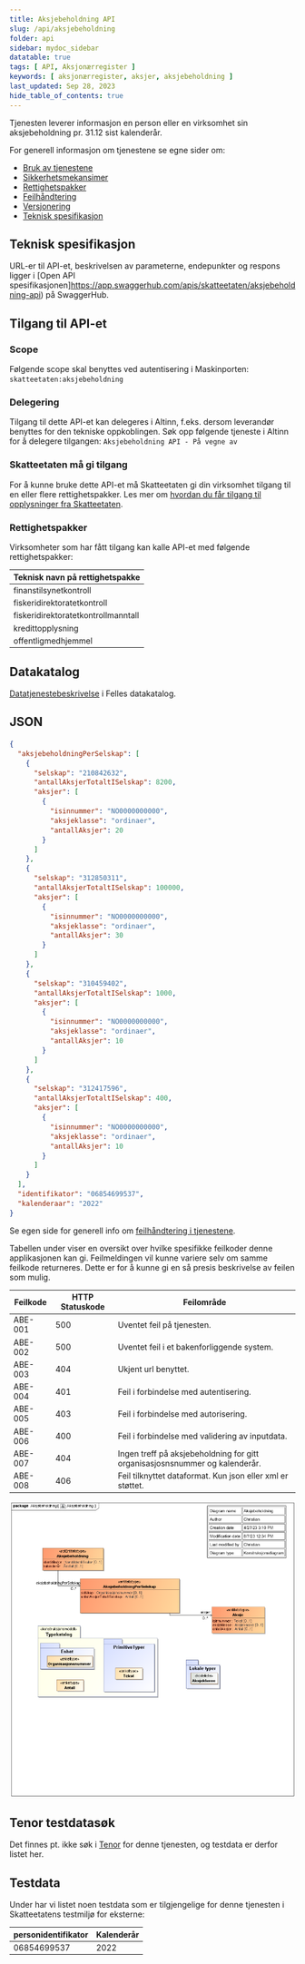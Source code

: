 ```yaml
---
title: Aksjebeholdning API
slug: /api/aksjebeholdning
folder: api
sidebar: mydoc_sidebar
datatable: true
tags: [ API, Aksjonærregister ]
keywords: [ aksjonærregister, aksjer, aksjebeholdning ]
last_updated: Sep 28, 2023
hide_table_of_contents: true
---
```


<Summary>Tjenesten leverer informasjon en person eller en virksomhet sin aksjebeholdning pr. 31.12 sist kalenderår.</Summary>

<Tabs underline={true}>
<TabItem headerText="Om tjenesten" itemKey="itemKey-1" default>

For generell informasjon om tjenestene se egne sider om:

* [Bruk av tjenestene](../om/bruk.md)
* [Sikkerhetsmekansimer](../om/sikkerhet.md)
* [Rettighetspakker](../om/rettighetspakker.md)
* [Feilhåndtering](../om/feil.md)
* [Versjonering](../om/versjoner.md)
* [Teknisk spesifikasjon](../om/tekniskspesifikasjon.md)

## Teknisk spesifikasjon

URL-er til API-et, beskrivelsen av parameterne, endepunkter og respons ligger i [Open API spesifikasjonen]https://app.swaggerhub.com/apis/skatteetaten/aksjebeholdning-api) på SwaggerHub.

## Tilgang til API-et

### Scope

Følgende scope skal benyttes ved autentisering i Maskinporten: `skatteetaten:aksjebeholdning`

### Delegering

Tilgang til dette API-et kan delegeres i Altinn, f.eks. dersom leverandør benyttes for den tekniske oppkoblingen. Søk
opp følgende tjeneste i Altinn for å delegere tilgangen: `Aksjebeholdning API - På vegne av`

### Skatteetaten må gi tilgang

For å kunne bruke dette API-et må Skatteetaten gi din virksomhet tilgang til en eller flere rettighetspakker. Les mer om [hvordan du får tilgang til opplysninger fra Skatteetaten](https://www.skatteetaten.no/deling/).

### Rettighetspakker

Virksomheter som har fått tilgang kan kalle API-et med følgende rettighetspakker:

| Teknisk navn på rettighetspakke     |	
|-------------------------------------|
| finanstilsynetkontroll |
| fiskeridirektoratetkontroll |
| fiskeridirektoratetkontrollmanntall |
| kredittopplysning |
| offentligmedhjemmel |

## Datakatalog

[Datatjenestebeskrivelse](https://data.norge.no/dataservices/4d2ef08d-b2bb-3d66-af16-449784e58149) i Felles datakatalog.

</TabItem>
<TabItem headerText="Eksempler" itemKey="itemKey-2"> 

## JSON

```json
{
  "aksjebeholdningPerSelskap": [
    {
      "selskap": "210842632",
      "antallAksjerTotaltISelskap": 8200,
      "aksjer": [
        {
          "isinnummer": "NO0000000000",
          "aksjeklasse": "ordinaer",
          "antallAksjer": 20
        }
      ]
    },
    {
      "selskap": "312850311",
      "antallAksjerTotaltISelskap": 100000,
      "aksjer": [
        {
          "isinnummer": "NO0000000000",
          "aksjeklasse": "ordinaer",
          "antallAksjer": 30
        }
      ]
    },
    {
      "selskap": "310459402",
      "antallAksjerTotaltISelskap": 1000,
      "aksjer": [
        {
          "isinnummer": "NO0000000000",
          "aksjeklasse": "ordinaer",
          "antallAksjer": 10
        }
      ]
    },
    {
      "selskap": "312417596",
      "antallAksjerTotaltISelskap": 400,
      "aksjer": [
        {
          "isinnummer": "NO0000000000",
          "aksjeklasse": "ordinaer",
          "antallAksjer": 10
        }
      ]
    }
  ],
  "identifikator": "06854699537",
  "kalenderaar": "2022"
}
```

</TabItem>
<TabItem headerText="Feilkoder" itemKey="itemKey-3">

Se egen side for generell info om [feilhåndtering i tjenestene](../om/feil.md).

Tabellen under viser en oversikt over hvilke spesifikke feilkoder denne applikasjonen kan gi. Feilmeldingen vil kunne variere selv om samme feilkode returneres. Dette er for å kunne gi en så presis beskrivelse av feilen som mulig.

| Feilkode | HTTP Statuskode | Feilområde                                                                  |
|----------|-----------------|-----------------------------------------------------------------------------|
| ABE-001  | 500             | Uventet feil på tjenesten.                                                  |
| ABE-002  | 500             | Uventet feil i et bakenforliggende system.                                  |
| ABE-003  | 404             | Ukjent url benyttet.                                                        |
| ABE-004  | 401             | Feil i forbindelse med autentisering.                                       |
| ABE-005  | 403             | Feil i forbindelse med autorisering.                                        |
| ABE-006  | 400             | Feil i forbindelse med validering av inputdata.                             |
| ABE-007  | 404             | Ingen treff på aksjebeholdning for gitt organisasjosnsnummer og kalenderår. |
| ABE-008  | 406             | Feil tilknyttet dataformat. Kun json eller xml er støttet.                  |

</TabItem>
<TabItem headerText="Informasjonsmodell" itemKey="itemKey-4">

[![Aksjebeholdning](../../static/download/Informasjonsmodell_Aksjebeholdning.png)](../../static/download/Informasjonsmodell_Aksjebeholdning.png)

</TabItem>
<TabItem headerText="Test" itemKey="itemKey-5">

## Tenor testdatasøk

Det finnes pt. ikke søk i [Tenor](../test/tenor.md) for denne tjenesten, og testdata er derfor listet her.

## Testdata

Under har vi listet noen testdata som er tilgjengelige for denne tjenesten i Skatteetatens testmiljø for eksterne:

| personidentifikator | Kalenderår |
|---------------------|------------|
| 06854699537         | 2022       |

</TabItem>
</Tabs>
